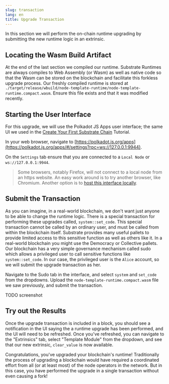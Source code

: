 ```yaml
---
slug: transaction
lang: en
title: Upgrade Transaction
---
```


In this section we will perform the on-chain runtime upgrading by submitting the new runtime logic in an extrinsic.

## Locating the Wasm Build Artifact

At the end of the last section we compiled our runtime. Substrate Runtimes are always compiles to Web Assembly (or Wasm) as well as native code so that the Wasm can be stored on the blockchain and facilitate this forkless upgrade process. Our freshly compiled runtime is stored at `./target/release/wbuild/node-template-runtime/node-template-runtime.compact.wasm`. Ensure this file exists and that it was modified recently.

## Starting the User Interface

For this upgrade, we will use the Polkadot JS Apps user interface; the same UI we used in the [Create Your First Substrate Chain](/tutorials/create-your-first-substrate-chain/v2.0.0-alpha.6) Tutorial.

In your web browser, navigate to [https://polkadot.js.org/apps](https://polkadot.js.org/apps/#/settings?rpc=ws://127.0.0.1:9944).

On the `Settings` tab ensure that you are connected to a `Local Node` or `ws://127.0.0.1:9944`.

> Some browsers, notably Firefox, will not connect to a local node from an https website. An easy work around is to try another browser, like Chromium. Another option is to [host this interface locally](https://github.com/polkadot-js/apps#development).

## Submit the Transaction

As you can imagine, in a real-world blockchain, we don't want just anyone to be able to change the runtime logic. There is a special transaction for performing these upgrades called, `system::set_code`. This special transaction cannot be called by an ordinary user, and must be called from within the blockchain itself. Substrate provides many useful pallets to provide limited access to this sensitive function as well as others like it. In a real-world blockchain you might use the Democracy or Collective pallets. Our blockchain has a very simple governance mechanism called sudo which allows a privileged user to call sensitive functions like `system::set_code`. In our case, the privileged user is the `Alice` account, so we will submit the upgrade transaction as her.

Navigate to the Sudo tab in the interface, and select `system` and `set_code` from the dropdowns. Upload the `node-template-runtime.compact.wasm` file we saw previously, and submit the transaction.

TODO screenshot

## Try out the Results

Once the upgrade transaction is included in a block, you should see a notification in the UI saying the a runtime upgrade has been performed, and the UI will need to be refreshed. Once you've refreshed, you can navigate to the "Extrinsics" tab, select "Template Module" from the dropdown, and see that our new extrinsic, `clear_value` is now available.

Congratulations, you've upgraded your blockchain's runtime! Traditionally the process of upgrading a blockchain would have required a coordinated effort from all (or at least most) of the node operators in the network. But in this case, you have performed the upgrade in a single transaction without even causing a fork!
